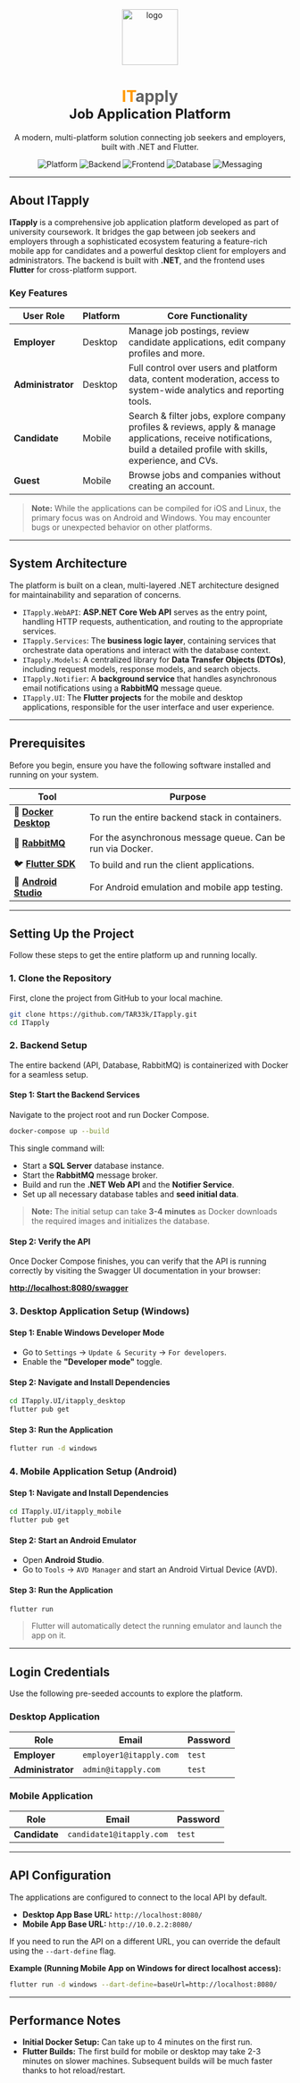 <div align="center">

  <img width="100" height="100" alt="logo" src="https://github.com/user-attachments/assets/e0630dc4-e99c-4c4c-afd8-057e37732d9d" />

  <h1>
    <font color="#FF9800" style="font-weight: bold;">IT</font><font color="#616161" style="font-weight: bold;">apply</font>
    <br>
    <font size="5">Job Application Platform</font>
  </h1>

  A modern, multi-platform solution connecting job seekers and employers, built with .NET and Flutter.

  <p>
    <img alt="Platform" src="https://img.shields.io/badge/Platform-Android%20%7C%20Windows-brightgreen.svg?style=for-the-badge&logo=android"/>
    <img alt="Backend" src="https://img.shields.io/badge/Backend-.NET%20Core-blueviolet.svg?style=for-the-badge&logo=dotnet"/>
    <img alt="Frontend" src="https://img.shields.io/badge/Frontend-Flutter-blue.svg?style=for-the-badge&logo=flutter"/>
    <img alt="Database" src="https://img.shields.io/badge/Database-SQL%20Server-red.svg?style=for-the-badge&logo=microsoftsqlserver"/>
    <img alt="Messaging" src="https://img.shields.io/badge/Messaging-RabbitMQ-orange.svg?style=for-the-badge&logo=rabbitmq"/>
  </p>

</div>

---

## About ITapply

**ITapply** is a comprehensive job application platform developed as part of university coursework. It bridges the gap between job seekers and employers through a sophisticated ecosystem featuring a feature-rich mobile app for candidates and a powerful desktop client for employers and administrators. The backend is built with **.NET**, and the frontend uses **Flutter** for cross-platform support.

### Key Features

| User Role       | Platform      | Core Functionality                                                                                                                                     |
| --------------- | ------------- | ------------------------------------------------------------------------------------------------------------------------------------------------------ |
| **Employer**    | Desktop | Manage job postings, review candidate applications, edit company profiles and more.                                       |
| **Administrator** | Desktop | Full control over users and platform data, content moderation, access to system-wide analytics and reporting tools.                        |
| **Candidate**   | Mobile | Search & filter jobs, explore company profiles & reviews, apply & manage applications, receive notifications, build a detailed profile with skills, experience, and CVs. |
| **Guest**        | Mobile | Browse jobs and companies without creating an account.                                                                                          |

> **Note:** While the applications can be compiled for iOS and Linux, the primary focus was on Android and Windows. You may encounter bugs or unexpected behavior on other platforms.

---

## System Architecture

The platform is built on a clean, multi-layered .NET architecture designed for maintainability and separation of concerns.

-   `ITapply.WebAPI`: **ASP.NET Core Web API** serves as the entry point, handling HTTP requests, authentication, and routing to the appropriate services.
-   `ITapply.Services`: The **business logic layer**, containing services that orchestrate data operations and interact with the database context.
-   `ITapply.Models`: A centralized library for **Data Transfer Objects (DTOs)**, including request models, response models, and search objects.
-   `ITapply.Notifier`: A **background service** that handles asynchronous email notifications using a **RabbitMQ** message queue.
-   `ITapply.UI`: The **Flutter projects** for the mobile and desktop applications, responsible for the user interface and user experience.

---

## Prerequisites

Before you begin, ensure you have the following software installed and running on your system.

| Tool                                                                    | Purpose                               |
| ----------------------------------------------------------------------- | ------------------------------------- |
| 🐳 **[Docker Desktop](https://www.docker.com/products/docker-desktop/)** | To run the entire backend stack in containers. |
| 🐰 **[RabbitMQ](https://www.rabbitmq.com/download.html)**                | For the asynchronous message queue. Can be run via Docker. |
| 🐦 **[Flutter SDK](https://flutter.dev/docs/get-started/install)**        | To build and run the client applications. |
| 🤖 **[Android Studio](https://developer.android.com/studio)**             | For Android emulation and mobile app testing. |

---

## Setting Up the Project

Follow these steps to get the entire platform up and running locally.

### 1. Clone the Repository

First, clone the project from GitHub to your local machine.

```bash
git clone https://github.com/TAR33k/ITapply.git
cd ITapply
```

### 2. Backend Setup

The entire backend (API, Database, RabbitMQ) is containerized with Docker for a seamless setup.

#### Step 1: Start the Backend Services
Navigate to the project root and run Docker Compose.

```bash
docker-compose up --build
```

This single command will:
-   Start a **SQL Server** database instance.
-   Start the **RabbitMQ** message broker.
-   Build and run the **.NET Web API** and the **Notifier Service**.
-   Set up all necessary database tables and **seed initial data**.

> **Note:** The initial setup can take **3-4 minutes** as Docker downloads the required images and initializes the database.

#### Step 2: Verify the API
Once Docker Compose finishes, you can verify that the API is running correctly by visiting the Swagger UI documentation in your browser:

**[http://localhost:8080/swagger](http://localhost:8080/swagger)**

### 3. Desktop Application Setup (Windows)

#### Step 1: Enable Windows Developer Mode
-   Go to `Settings` → `Update & Security` → `For developers`.
-   Enable the **"Developer mode"** toggle.

#### Step 2: Navigate and Install Dependencies
```bash
cd ITapply.UI/itapply_desktop
flutter pub get
```

#### Step 3: Run the Application
```bash
flutter run -d windows
```

### 4. Mobile Application Setup (Android)

#### Step 1: Navigate and Install Dependencies
```bash
cd ITapply.UI/itapply_mobile
flutter pub get
```

#### Step 2: Start an Android Emulator
-   Open **Android Studio**.
-   Go to `Tools` → `AVD Manager` and start an Android Virtual Device (AVD).

#### Step 3: Run the Application
```bash
flutter run
```
> Flutter will automatically detect the running emulator and launch the app on it.

---

## Login Credentials

Use the following pre-seeded accounts to explore the platform.

### Desktop Application
| Role            | Email                  | Password |
| --------------- | ---------------------- | -------- |
| **Employer**    | `employer1@itapply.com`| `test`   |
| **Administrator** | `admin@itapply.com`    | `test`   |

### Mobile Application
| Role            | Email                  | Password |
| --------------- | ---------------------- | -------- |
| **Candidate**   | `candidate1@itapply.com`| `test`   |

---

## API Configuration

The applications are configured to connect to the local API by default.

-   **Desktop App Base URL:** `http://localhost:8080/`
-   **Mobile App Base URL:** `http://10.0.2.2:8080/`

If you need to run the API on a different URL, you can override the default using the `--dart-define` flag.

**Example (Running Mobile App on Windows for direct localhost access):**
```bash
flutter run -d windows --dart-define=baseUrl=http://localhost:8080/
```

---

## Performance Notes

-   **Initial Docker Setup:** Can take up to 4 minutes on the first run.
-   **Flutter Builds:** The first build for mobile or desktop may take 2-3 minutes on slower machines. Subsequent builds will be much faster thanks to hot reload/restart.
